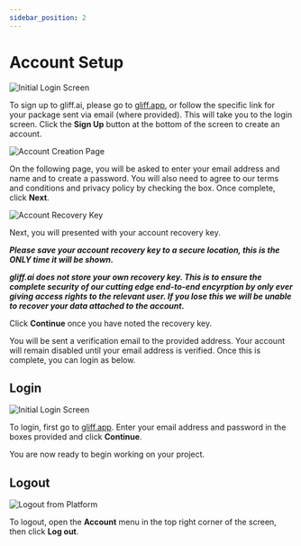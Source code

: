 ```yaml
---
sidebar_position: 2
---
```


# Account Setup

![Initial Login Screen](/img/dominate/login.png)

To sign up to gliff.ai, please go to [gliff.app](https://gliff.app), or follow the specific link for your package sent via email (where provided).
This will take you to the login screen.
Click the **Sign Up** button at the bottom of the screen to create an account.

![Account Creation Page](/img/dominate/create_account.png)

On the following page, you will be asked to enter your email address and name and to create a password.
You will also need to agree to our terms and conditions and privacy policy by checking the box.
Once complete, click **Next**.

![Account Recovery Key](/img/dominate/recovery_key.png)

Next, you will presented with your account recovery key.

**_Please save your account recovery key to a secure location, this is the ONLY time it will be shown._**

**_gliff.ai does not store your own recovery key.
This is to ensure the complete security of our cutting edge end-to-end encyrption by only ever giving access rights to the relevant user.
If you lose this we will be unable to recover your data attached to the account._**

Click **Continue** once you have noted the recovery key.

You will be sent a verification email to the provided address.
Your account will remain disabled until your email address is verified.
Once this is complete, you can login as below.

## Login

![Initial Login Screen](/img/dominate/login.png)

To login, first go to [gliff.app](https://gliff.app).
Enter your email address and password in the boxes provided and click **Continue**.

You are now ready to begin working on your project.

## Logout

![Logout from Platform](/img/dominate/log_out.png)

To logout, open the **Account** menu in the top right corner of the screen, then click **Log out**.
